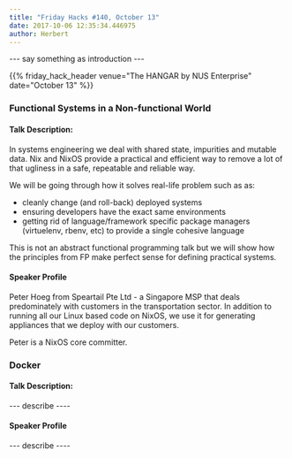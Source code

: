 ```yaml
---
title: "Friday Hacks #140, October 13"
date: 2017-10-06 12:35:34.446975
author: Herbert
---
```


--- say something as introduction ---

{{% friday_hack_header venue="The HANGAR by NUS Enterprise" date="October 13" %}}


### Functional Systems in a Non-functional World

#### Talk Description:

In systems engineering we deal with shared state, impurities and mutable data. Nix and NixOS provide a practical and efficient way to remove a lot of that ugliness in a safe, repeatable and reliable way.

We will be going through how it solves real-life problem such as as:
- cleanly change (and roll-back) deployed systems
- ensuring developers have the exact same environments
- getting rid of language/framework specific package managers (virtuelenv, rbenv, etc) to provide a single cohesive language

This is not an abstract functional programming talk but we will show how the principles from FP make perfect sense for defining practical systems.

#### Speaker Profile

Peter Hoeg from Speartail Pte Ltd - a Singapore MSP that deals predominately with customers in the transportation sector. In addition to running all our Linux based code on NixOS, we use it for generating appliances that we deploy with our customers.

Peter is a NixOS core committer.

### Docker

#### Talk Description:

--- describe ----

#### Speaker Profile

--- describe ----


